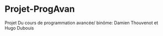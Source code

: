 # Projet-ProgAvan
Projet Du cours de programmation avancée/ binôme: Damien Thouvenot  et Hugo Dubouis
